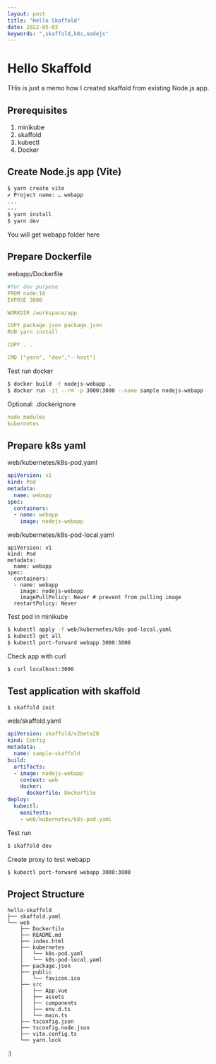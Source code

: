 ```yaml
---
layout: post
title: "Hello Skaffold"
date: 2022-05-03
keywords: ",skaffold,k8s,nodejs"
---
```


# Hello Skaffold

THis is just a memo how I created skaffold from existing Node.js app. 

## Prerequisites

1. minikube
2. skaffold
3. kubectl
4. Docker

## Create Node.js app (Vite)

```sh
$ yarn create vite
✔ Project name: … webapp
...
...
$ yarn install
$ yarn dev
```

You will get webapp folder here

## Prepare Dockerfile

webapp/Dockerfile

```yaml
#for dev purpose
FROM node:16
EXPOSE 3000

WORKDIR /workspace/app

COPY package.json package.json
RUN yarn install

COPY . .

CMD ["yarn", "dev","--host"]
```

Test run docker

```sh
$ docker build -t nodejs-webapp .
$ docker run -it --rm -p 3000:3000 --name sample nodejs-webapp
```

Optional: .dockerignore

```yaml
node_modules
kubernetes
```

## Prepare k8s yaml

web/kubernetes/k8s-pod.yaml

```yaml
apiVersion: v1
kind: Pod
metadata:
  name: webapp
spec:
  containers:
  - name: webapp
    image: nodejs-webapp
```

web/kubernetes/k8s-pod-local.yaml

```
apiVersion: v1
kind: Pod
metadata:
  name: webapp
spec:
  containers:
  - name: webapp
    image: nodejs-webapp
    imagePullPolicy: Never # prevent from pulling image
  restartPolicy: Never
```

Test pod in minikube

```sh
$ kubectl apply -f web/kubernetes/k8s-pod-local.yaml
$ kubectl get all
$ kubectl port-forward webapp 3000:3000
```

Check app with curl

```sh
$ curl localhost:3000
```

## Test application with skaffold

```sh
$ skaffold init
```

web/skaffold.yaml

```yaml
apiVersion: skaffold/v2beta28
kind: Config
metadata:
  name: sample-skaffold
build:
  artifacts:
  - image: nodejs-webapp
    context: web
    docker:
      dockerfile: Dockerfile
deploy:
  kubectl:
    manifests:
    - web/kubernetes/k8s-pod.yaml
```

Test run

```sh
$ skaffold dev
```

Create proxy to test webapp

```sh
$ kubectl port-forward webapp 3000:3000
```

## Project Structure

```
hello-skaffold
├── skaffold.yaml
└── web
    ├── Dockerfile
    ├── README.md
    ├── index.html
    ├── kubernetes
    │   └── k8s-pod.yaml
    │   └── k8s-pod-local.yaml
    ├── package.json
    ├── public
    │   └── favicon.ico
    ├── src
    │   ├── App.vue
    │   ├── assets
    │   ├── components
    │   ├── env.d.ts
    │   └── main.ts
    ├── tsconfig.json
    ├── tsconfig.node.json
    ├── vite.config.ts
    └── yarn.lock
```

:)




